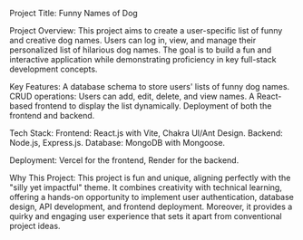 Project Title: Funny Names of Dog

Project Overview: This project aims to create a user-specific list of funny and creative dog names. Users can log in, view, and manage their personalized
list of hilarious dog names. The goal is to build a fun and interactive application while demonstrating proficiency in key full-stack development concepts.

Key Features: A database schema to store users' lists of funny dog names. CRUD operations: Users can add, edit, delete, and view names.
A React-based frontend to display the list dynamically. Deployment of both the frontend and backend.

Tech Stack: Frontend: React.js with Vite, Chakra UI/Ant Design. Backend: Node.js, Express.js. Database: MongoDB with Mongoose.

Deployment: Vercel for the frontend, Render for the backend.

Why This Project: This project is fun and unique, aligning perfectly with the "silly yet impactful" theme. It combines creativity with technical learning,
offering a hands-on opportunity to implement user authentication, database design, API development, and frontend deployment. Moreover, it provides a quirky
and engaging user experience that sets it apart from conventional project ideas.
